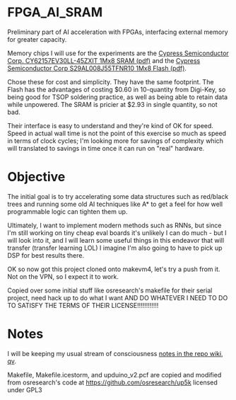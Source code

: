 # FPGA_AI_SRAM
Preliminary part of AI acceleration with FPGAs, interfacing external memory for greater capacity.

Memory chips I will use for the experiments are the [Cypress Semiconductor Corp. CY62157EV30LL-45ZXIT 1Mx8 SRAM (pdf)](https://www.cypress.com/file/43021/download) and the [Cypress Semiconductor Corp S29AL008J55TFNR10 1Mx8 Flash (pdf)](https://www.cypress.com/file/216396/download). 

Chose these for cost and simplicity. They have the same footprint. The Flash has the advantages of costing $0.60 in 10-quantity from Digi-Key, so being good for TSOP soldering practice, as well as being able to retain data while unpowered. The SRAM is pricier at $2.93 in single quantity, so not bad.

Their interface is easy to understand and they're kind of OK for speed. Speed in actual wall time is not the point of this exercise so much as speed in terms of clock cycles; I'm looking more for savings of complexity which will translated to savings in time once it can run on "real" hardware.

# Objective

The initial goal is to try accelerating some data structures such as red/black trees and running some old AI techniques like A* to get a feel for how well programmable logic can tighten them up.

Ultimately, I want to implement modern methods such as RNNs, but since I'm still working on tiny cheap eval boards it's unlikely I can do much - but I will look into it, and I will learn some useful things in this endeavor that will transfer (transfer learning LOL) I imagine I'm also going to have to pick up DSP for best results there.

OK so now got this project cloned onto makevm4, let's try a push from it. Not on the VPN, so I expect it to work.

Copied over some initial stuff like osresearch's makefile for their serial project, need hack up to do what I want AND DO WHATEVER I NEED TO DO TO SATISFY THE TERMS OF THEIR LICENSE!!!!!!!!!!!!

# Notes

I will be keeping my usual stream of consciousness [notes in the repo wiki, qv](https://github.com/SamWibatt/FPGA_AI_SRAM/wiki).

Makefile, Makefile.icestorm, and upduino_v2.pcf are copied and modified from osresearch's code at https://github.com/osresearch/up5k licensed under GPL3
